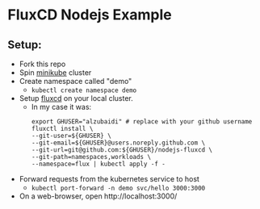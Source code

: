 # FluxCD Nodejs Example
## Setup:
- Fork this repo
- Spin [minikube](https://minikube.sigs.k8s.io/docs/start/) cluster
- Create namespace called "demo"
  - `kubectl create namespace demo`
- Setup [fluxcd](https://fluxcd.io/flux/get-started) on your local cluster.
    - In my case it was:
      ```
      export GHUSER="alzubaidi" # replace with your github username
      fluxctl install \
      --git-user=${GHUSER} \
      --git-email=${GHUSER}@users.noreply.github.com \
      --git-url=git@github.com:${GHUSER}/nodejs-fluxcd \
      --git-path=namespaces,workloads \
      --namespace=flux | kubectl apply -f -
- Forward requests from the kubernetes service to host
  - `kubectl port-forward -n demo svc/hello 3000:3000`
- On a web-browser, open http://localhost:3000/
